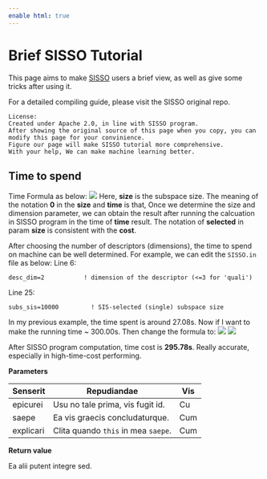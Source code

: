 ```yaml
---
enable html: true
---
```

# Brief SISSO Tutorial

This page aims to make [SISSO](https://github.com/rouyang2017/SISSO) users a brief view, as well as give some tricks after using it. 

For a detailed compiling guide, please visit the SISSO original repo.  

```
License: 
Created under Apache 2.0, in line with SISSO program. 
After showing the original source of this page when you copy, you can modify this page for your convinience. 
Figure our page will make SISSO tutorial more comprehensive. 
With your help, We can make machine learning better. 
```

## Time to spend

Time Formula as below:
<img src="https://www.zhihu.com/equation?tex={(\frac{size_{selected}}{size_0})}^{dimension}=\frac{time_{cost}}{time_0}" />
Here, **size** is the subspace size. The meaning of the notation **0** in the **size** and **time** is that, Once we determine the size and dimension parameter, we can obtain the result after running the calcuation in SISSO program in the time of **time** result. 
The notation of **selected** in param **size** is consistent with the **cost**. 

After choosing the number of descriptors (dimensions), the time to spend on machine can be well determined. 
For example, we can edit the `SISSO.in` file as below: 
Line 6:

    desc_dim=2           ! dimension of the descriptor (<=3 for 'quali')
Line 25:

    subs_sis=10000         ! SIS-selected (single) subspace size

In my previous example, the time spent is around 27.08s. 
Now if I want to make the running time ~ 300.00s. Then change the formula to: 
<img src="https://www.zhihu.com/equation?tex={(\frac{time_{cost}}{time_0})}^{1/dimension}size_0=size_{needed}" />
<img src="https://www.zhihu.com/equation?tex=size_{needed}=(\frac{300}{27.08})^{1/2}\times{10000}\approx{33284}" />

After SISSO program computation, time cost is **295.78s**. Really accurate, especially in high-time-cost performing. 

**Parameters**

| Senserit  | Repudiandae                         | Vis |
| --------- | ----------------------------------- | --- |
| epicurei  | Usu no tale prima, vis fugit  id.   | Cu  |
| saepe     | Ea vis graecis concludaturque.      | Cum |
| explicari | Clita quando `this` in mea `saepe`. | Cum |

**Return value**

Ea alii putent integre sed.
